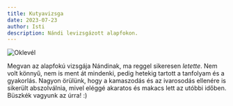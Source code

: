 ```yaml
---
title: Kutyavizsga
date: 2023-07-23
author: Isti
description: Nándi levizsgázott alapfokon.
---
```

![Oklevél](../images/oklevel.jpg)

Megvan az alapfokú vizsgája Nándinak, ma reggel sikeresen *letette*. Nem volt könnyű, nem is ment át mindenki, pedig hetekig tartott a tanfolyam és a gyakorlás. Nagyon örülünk, hogy a kamaszodás és az ivarosodás ellenére is sikerült abszolválnia, mivel eléggé akaratos és makacs lett az utóbbi időben. Büszkék vagyunk az úrra! :)
